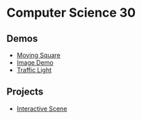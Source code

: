 # Computer Science 30

## Demos
- [Moving Square](moving-square)
- [Image Demo](image-demo)
- [Traffic Light](traffic-light)

## Projects
- [Interactive Scene](interactive-scene)